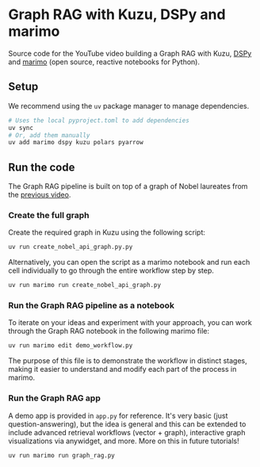 # Graph RAG with Kuzu, DSPy and marimo

Source code for the YouTube video building a Graph RAG with Kuzu, [DSPy](https://dspy.ai/) and [marimo](https://docs.marimo.io/) (open source, reactive notebooks for Python).

## Setup

We recommend using the `uv` package manager
to manage dependencies.

```bash
# Uses the local pyproject.toml to add dependencies
uv sync
# Or, add them manually
uv add marimo dspy kuzu polars pyarrow
```

## Run the code

The Graph RAG pipeline is built on top of a graph of Nobel laureates from the [previous video](../video_13_marimo_1/).

### Create the full graph
Create the required graph in Kuzu using the following script:

```bash
uv run create_nobel_api_graph.py.py
```

Alternatively, you can open the script as a marimo notebook and run each cell individually to
go through the entire workflow step by step.

```bash
uv run marimo run create_nobel_api_graph.py
```

### Run the Graph RAG pipeline as a notebook

To iterate on your ideas and experiment with your approach, you can work through the Graph RAG
notebook in the following marimo file:

```bash
uv run marimo edit demo_workflow.py
```

The purpose of this file is to demonstrate the workflow in distinct stages, making it easier to
understand and modify each part of the process in marimo.

### Run the Graph RAG app

A demo app is provided in `app.py` for reference. It's very basic (just question-answering), but the
idea is general and this can be extended to include advanced retrieval workflows (vector + graph),
interactive graph visualizations via anywidget, and more. More on this in future tutorials!

```bash
uv run marimo run graph_rag.py
```
